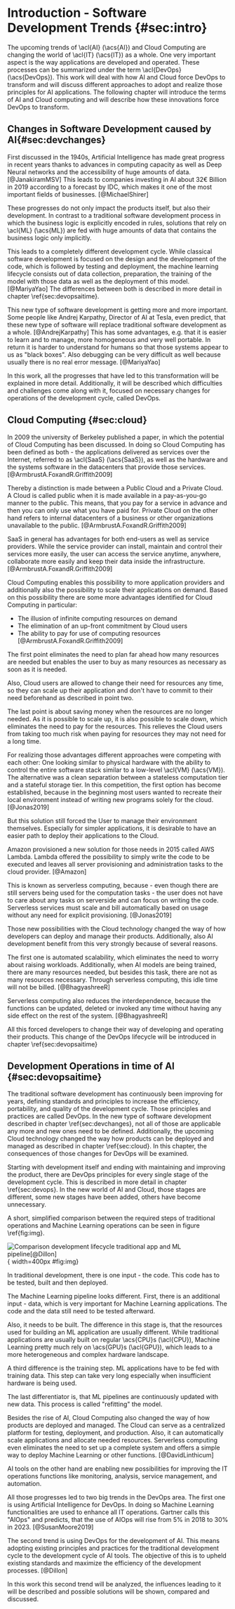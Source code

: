 # Introduction - Software Development Trends {#sec:intro}

The upcoming trends of \acl{AI} (\acs{AI}) and Cloud Computing are changing the world of \acl{IT} (\acs{IT}) as a whole. One very important aspect is the way applications are developed and operated. These processes can be summarized under the term \acl{DevOps} (\acs{DevOps}). This work will deal with how AI and Cloud force DevOps to transform and will discuss different approaches to adopt and realize those principles for AI applications. The following chapter will introduce the terms of AI and Cloud computing and will describe how these innovations force DevOps to transform.

## Changes in Software Development caused by AI{#sec:devchanges}

First discussed in the 1940s, Artificial Intelligence has made great progress in recent years thanks to advances in computing capacity as well as Deep Neural networks and the accessibility of huge amounts of data. [@JanakiramMSV] This leads to companies investing in AI about 32€ Billion in 2019 according to a forecast by IDC, which makes it one of the most important fields of businesses. [@MichaelShirer] 

These progresses do not only impact the products itself, but also their development. In contrast to a traditional software development process in which the business logic is explicitly encoded in rules, solutions that rely on \acl{ML} (\acs{ML}) are fed with huge amounts of data that contains the business logic only implicitly.

This leads to a completely different development cycle. While classical software development is focused on the design and the development of the code, which is followed by testing and deployment, the machine learning lifecycle consists out of data collection, preparation, the training of the model with those data as well as the deployment of this model. [@MariyaYao] The differences between both is described in more detail in chapter \ref{sec:devopsaitime}.

This new type of software development is getting more and more important. Some people like Andrej Karpathy, Director of AI at Tesla, even predict, that these new type of software will replace traditional software development as a whole. [@AndrejKarpathy] This has some advantages, e.g. that it is easier to learn and to manage, more homogeneous and very well portable. In return it is harder to understand for humans so that those systems appear to us as "black boxes". Also debugging can be very difficult as well because usually there is no real error message. [@MariyaYao]

In this work, all the progresses that have led to this transformation will be explained in more detail. Additionally, it will be described which difficulties and challenges come along with it, focused on necessary changes for operations of the development cycle, called DevOps. 

[//]: # "https://www.forbes.com/sites/janakirammsv/2018/05/27/here-are-three-factors-that-accelerate-the-rise-of-artificial-intelligence/#4349a30badd9"
[//]: # "https://www.idc.com/getdoc.jsp?containerId=prUS449114199"

[//]: # "https://www.forbes.com/sites/mariyayao/2018/04/18/6-ways-ai-transforms-how-we-develop-software/#a67a11026cf8"

[//]: # "karpathy"

## Cloud Computing  {#sec:cloud}

In 2009 the university of Berkeley published a paper, in which the potential of Cloud Computing has been discussed. In doing so Cloud Computing has been defined as both - the applications delivered as services over the Internet, referred to as \acl{SaaS} (\acs{SaaS}), as well as the hardware and the systems software in the datacenters that provide those services. [@ArmbrustA.FoxandR.Griffith2009]

Thereby a distinction is made between a Public Cloud and a Private Cloud. A Cloud is called public when it is made available in a pay-as-you-go manner to the public. This means, that you pay for a service in advance and then you can only use what you have paid for. Private Cloud on the other hand refers to internal datacenters of a business or other organizations unavailable to the public. [@ArmbrustA.FoxandR.Griffith2009]

SaaS in general has advantages for both end-users as well as service providers. While the service provider can install, maintain and control their services more easily, the user can access the service anytime, anywhere, collaborate more easily and keep their data inside the infrastructure. [@ArmbrustA.FoxandR.Griffith2009]

Cloud Computing enables this possibility to more application providers and additionally also the possibility to scale their applications on demand. Based on this possibility there are some more advantages identified for Cloud Computing in particular:

- The illusion of infinite computing resources on demand 
- The elimination of an up-front commitment by Cloud users 
- The ability to pay for use of computing resources [@ArmbrustA.FoxandR.Griffith2009]

The first point eliminates the need to plan far ahead how many resources are needed but enables the user to buy as many resources as necessary as soon as it is needed. 

Also, Cloud users are allowed to change their need for resources any time, so they can scale up their application and don't have to commit to their need beforehand as described in point two. 

The last point is about saving money when the resources are no longer needed. As it is possible to scale up, it is also possible to scale down, which eliminates the need to pay for the resources. This relieves the Cloud users from taking too much risk when paying for resources they may not need for a long time. 

For realizing those advantages different approaches were competing with each other: One looking similar to physical hardware with the ability to control the entire software stack similar to a low-level \acl{VM} (\acs{VM}). The alternative was a clean separation between a stateless computation tier and a stateful storage tier. In this competition, the first option has become established, because in the beginning most users wanted to recreate their local environment instead of writing new programs solely for the cloud. [@Jonas2019]

But this solution still forced the User to manage their environment themselves. Especially for simpler applications, it is desirable to have an easier path to deploy their applications to the Cloud.

Amazon provisioned a new solution for those needs in 2015 called AWS Lambda. Lambda offered the possibility to simply write the code to be executed and leaves all server provisioning and administration tasks to the cloud provider. [@Amazon]

This is known as serverless computing, because - even though there are still servers being used for the computation tasks - the user does not have to care about any tasks on serverside and can focus on writing the code. Serverless services must scale and bill automatically based on usage without any need for explicit provisioning. [@Jonas2019]

Those new possibilities with the Cloud technology changed the way of how developers can deploy and manage their products. Additionally, also AI development benefit from this very strongly because of several reasons. 

The first one is automated scalability, which eliminates the need to worry about raising workloads. Additionally, when AI models are being trained, there are many resources needed, but besides this task, there are not as many resources necessary. Through serverless computing, this idle time will not be billed. [@BhagyashreeR]

Serverless computing also reduces the interdependence, because the functions can be updated, deleted or invoked any time without having any side effect on the rest of the system. [@BhagyashreeR]

All this forced developers to change their way of developing and operating their products. This change of the DevOps lifecycle will be introduced in chapter \ref{sec:devopsaitime}

[//]: # "https://www2.eecs.berkeley.edu/Pubs/TechRpts/2009/EECS-2009-28.pdf"

[//]: # "https://www2.eecs.berkeley.edu/Pubs/TechRpts/2019/EECS-2019-3.pdf"

[//]: # "https://aws.amazon.com/lambda/"

[//]: # "https://hub.packtpub.com/how-serverless-computing-is-making-ai-development-easier/"


## Development Operations in time of AI {#sec:devopsaitime}

The traditional software development has continuously been improving for years, defining standards and principles to increase the efficiency, portability, and quality of the development cycle. Those principles and practices are called DevOps. In the new type of software development described in chapter \ref{sec:devchanges}, not all of those are applicable any more and new ones need to be defined. Additionally, the upcoming Cloud technology changed the way how products can be deployed and managed as described in chapter \ref{sec:cloud}. In this chapter, the consequences of those changes for DevOps will be examined.

Starting with development itself and ending with maintaining and improving the product, there are DevOps principles for every single stage of the development cycle. This is described in more detail in chapter \ref{sec:devops}. In the new world of AI and Cloud, those stages are different, some new stages have been added, others have become unnecessary.

A short, simplified comparison between the required steps of traditional operations and Machine Learning operations can be seen in figure \ref{fig:img}.

![Comparison development lifecycle traditional app and ML pipeline[@Dillon]](images/chapter1/traditional_ml_comp.png){ width=400px #fig:img}

In traditional development, there is one input - the code. This code has to be tested, built and then deployed.

The Machine Learning pipeline looks different. First, there is an additional input - data, which is very important for Machine Learning applications.  The code and the data still need to be tested afterward. 

Also, it needs to be built. The difference in this stage is, that the resources used for building an ML application are usually different. While traditional applications are usually built on regular \acs{CPU}s (\acl{CPU}), Machine Learning pretty much rely on \acs{GPU}s (\acl{GPU}), which leads to a more heterogeneous and complex hardware landscape.

A third difference is the training step. ML applications have to be fed with training data. This step can take very long especially when insufficient hardware is being used.

The last differentiator is, that ML pipelines are continuously updated with new data. This process is called "refitting" the model.

Besides the rise of AI, Cloud Computing also changed the way of how products are deployed and managed. The Cloud can serve as a centralized platform for testing, deployment, and production. Also, it can automatically scale applications and allocate needed resources. Serverless computing even eliminates the need to set up a complete system and offers a simple way to deploy Machine Learning or other functions. [@DavidLinthicum]

AI tools on the other hand are enabling new possibilities for improving the IT operations functions like monitoring, analysis, service management, and automation.

All those progresses led to two big trends in the DevOps area. The first one is using Artificial Intelligence for DevOps. In doing so Machine Learning functionalities are used to enhance all IT operations. Gartner calls this "AIOps" and predicts, that the use of AIOps will rise from 5% in 2018 to 30% in 2023. [@SusanMoore2019]

The second trend is using DevOps for the development of AI. This means adopting existing principles and practices for the traditional development cycle to the development cycle of AI tools. The objective of this is to upheld existing standards and maximize the efficiency of the development processes. [@Dillon]

In this work this second trend will be analyzed, the influences leading to it will be described and possible solutions will be shown, compared and discussed.

[//]: # "Gartner"
[//]: # "https://techbeacon.com/app-dev-testing/devops-dictates-new-approach-cloud-development"
[//]: # "https://blog.paperspace.com/ci-cd-for-machine-learning-ai/"






